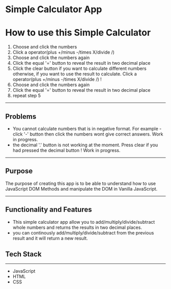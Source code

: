# Simple Calculator App

# How to use this Simple Calculator

1. Choose and click the numbers 
2. Click a operator(plus +/minus -/times X/divide /)
3. Choose and click the numbers again
4. Click the equal '=' button to reveal the result in two decimal place
5. Click the clear button if you want to calculate different numbers otherwise, if you want to use the result to calculate. Click a operator(plus +/minus -/times X/divide /) !
6. Choose and click the numbers again 
7. Click the equal '=' button to reveal the result in two decimal place
8. repeat step 5

---

## Problems
* You cannot calculate numbers that is in negative format. For example - click '-' button then click the numbers wont give correct answers. Work in progress.
* the decimal '.' button is not working at the moment. Press clear if you had pressed the decimal button !  Work in progress.

---

## Purpose
The purpose of creating this app is to be able to understand how to use JavaScript DOM Methods and manipulate the DOM in Vanilla JavaScript.

---

## Functionality and Features

* This simple calculator app allow you to add/multiply/divide/subtract whole numbers and returns the results in two decimal places.
* you can continously add/multiply/divide/subtract from the previous result and it will return a new result.

## Tech Stack
---
* JavaScript
* HTML
* CSS


